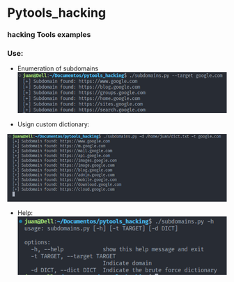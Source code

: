 # Pytools_hacking
### hacking Tools examples

### Use:

* Enumeration of subdomains
![](/imgs/subdomain.png "Example")

* Usign custom dictionary:

![](/imgs/subdomains_custom_dict.png "Example Custom dict")
* Help:
![](/imgs/help.png "help")